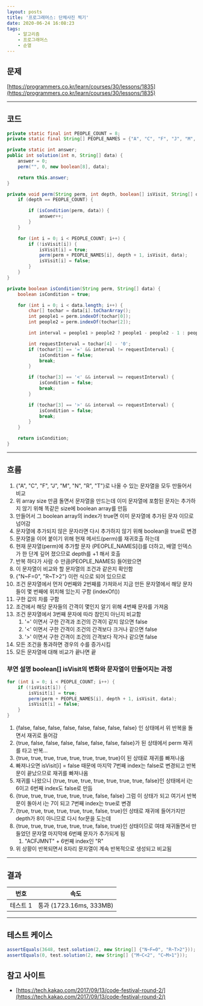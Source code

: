 ```yaml
---
layout: posts
title: '프로그래머스: 단체사진 찍기'
date: 2020-06-24 16:08:23
tags:
    - 알고리즘
    - 프로그래머스
    - 순열
---
```


## 문제

[https://programmers.co.kr/learn/courses/30/lessons/1835](https://programmers.co.kr/learn/courses/30/lessons/1835)
* * *

## 코드

```java
private static final int PEOPLE_COUNT = 8;
private static final String[] PEOPLE_NAMES = {"A", "C", "F", "J", "M", "N", "R", "T"};

private static int answer;
public int solution(int n, String[] data) {
    answer = 0;
    perm("", 0, new boolean[8], data);

    return this.answer;
}

private void perm(String perm, int depth, boolean[] isVisit, String[] data) {
    if (depth == PEOPLE_COUNT) {

        if (isCondition(perm, data)) {
            answer++;
        }
    }

    for (int i = 0; i < PEOPLE_COUNT; i++) {
        if (!isVisit[i]) {
            isVisit[i] = true;
            perm(perm + PEOPLE_NAMES[i], depth + 1, isVisit, data);
            isVisit[i] = false;
        }
    }
}

private boolean isCondition(String perm, String[] data) {
    boolean isCondition = true;

    for (int i = 0; i < data.length; i++) {
        char[] tochar = data[i].toCharArray();
        int people1 = perm.indexOf(tochar[0]);
        int people2 = perm.indexOf(tochar[2]);

        int interval = people1 > people2 ? people1 - people2 - 1 : people2 - people1 - 1;

        int requestInterval = tochar[4] - '0';
        if (tochar[3] == '=' && interval != requestInterval) {
            isCondition = false;
            break;
        }

        if (tochar[3] == '<' && interval >= requestInterval) {
            isCondition = false;
            break;
        }

        if (tochar[3] == '>' && interval <= requestInterval) {
            isCondition = false;
            break;
        }
    }

    return isCondition;
}
```

* * *

## 흐름

1. {"A", "C", "F", "J", "M", "N", "R", "T"}로 나올 수 있는 문자열을 모두 만들어서 비교
2. 위 array size 만큼 돌면서 문자열을 만드는데 이미 문자열에 포함된 문자는 추가하지 않기 위해 똑같은 size에 boolean array를 만듬
3. 만들어서 그 boolean array의 index가 true면 이미 문자열에 추가된 문자 이므로 넘어감
4. 문자열에 추가되지 않은 문자라면 다시 추가하지 않기 위해 boolean을 true로 변경
5. 문자열을 이어 붙이기 위해 현재 메서드(perm)를 재귀호출 하는데
6. 현재 문자열(perm)에 추가할 문자 (PEOPLE_NAMES[i])를 더하고, 배열 인덱스가 한 단계 깊어 졌으므로 depth를 +1 해서 호출
7. 반복 하다가 사람 수 만큼(PEOPLE_NAMES) 들어왔으면
8. 이 문자열이 비교와 할 문자열의 조건과 같은지 확인함
9. {"N~F=0", "R~T>2"} 이런 식으로 되어 있으므로
10. 조건 문자열에서 먼저 0번째와 2번째를 가져와서 지금 만든 문자열에서 해당 문자들이 몇 번째에 위치해 있는지 구함 (indexOf())
11. 구한 값의 차를 구함
12. 조건에서 해당 문자들의 간격이 몇인지 알기 위해 4번째 문자를 가져옴
13. 조건 문자열에서 3번째 문자에 따라 참인지 아닌지 비교함
    1. '=' 이면서 구한 간격과 조건의 간격이 같지 않으면 false
    2. '<' 이면서 구한 간격이 조건의 간격보다 크거나 같으면 false
    3. '>' 이면서 구한 간격이 조건의 간격보다 작거나 같으면 false
14. 모든 조건을 통과하면 경우의 수를 증가시킴
15. 모든 문자열에 대해 비교가 끝나면 끝

### 부연 설명 boolean[] isVisit의 변화와 문자열이 만들어지는 과정

```java
for (int i = 0; i < PEOPLE_COUNT; i++) {
    if (!isVisit[i]) {
        isVisit[i] = true;
        perm(perm + PEOPLE_NAMES[i], depth + 1, isVisit, data);
        isVisit[i] = false;
    }
}
```

1. {false, false, false, false, false, false, false, false} 인 상태에서 위 반복을 돌면서 재귀로 들어감
2. {true, false, false, false, false, false, false, false}가 된 상태에서 perm 재귀를 타고 반복...
3. {true, true, true, true, true, true, true, true}이 된 상태로 재귀를 빠져나옴
4. 빠져나오면 isVisit[i] = false 때문에 마지막 7번째 index는 false로 변경되고 반복문이 끝났으므로 재귀를 빠져나옴
5. 재귀를 나왔으니 {true, true, true, true, true, true, true, false}인 상태에서 i는 6이고 6번째 index도 false로 만듬
6. {true, true, true, true, true, true, false, false} 그럼 이 상태가 되고 여기서 반복문이 돌아서 i는 7이 되고 7번째 index는 true로 변경
7. {true, true, true, true, true, true, false, true}인 상태로 재귀에 들어가지만 depth가 8이 아니므로 다시 for문을 도는데
8. {true, true, true, true, true, true, false, true}인 상태이므로 여태 재귀돌면서 만들었던 문자열 마지막에 6번째 문자가 추가되게 됨
   1. "ACFJMNT" + 6번째 index인 "R"
9. 위 상황이 반복되면서 8자리 문자열이 계속 반복적으로 생성되고 비교됨

* * *

## 결과

|번호|속도|
|----|----|
|테스트 1 |    통과 (1723.16ms, 333MB)
* * *

## 테스트 케이스

```java
assertEquals(3648, test.solution(2, new String[] {"N~F=0", "R~T>2"}));
assertEquals(0, test.solution(2, new String[] {"M~C<2", "C~M>1"}));
```

## 참고 사이트

- [https://tech.kakao.com/2017/09/13/code-festival-round-2/](https://tech.kakao.com/2017/09/13/code-festival-round-2/)